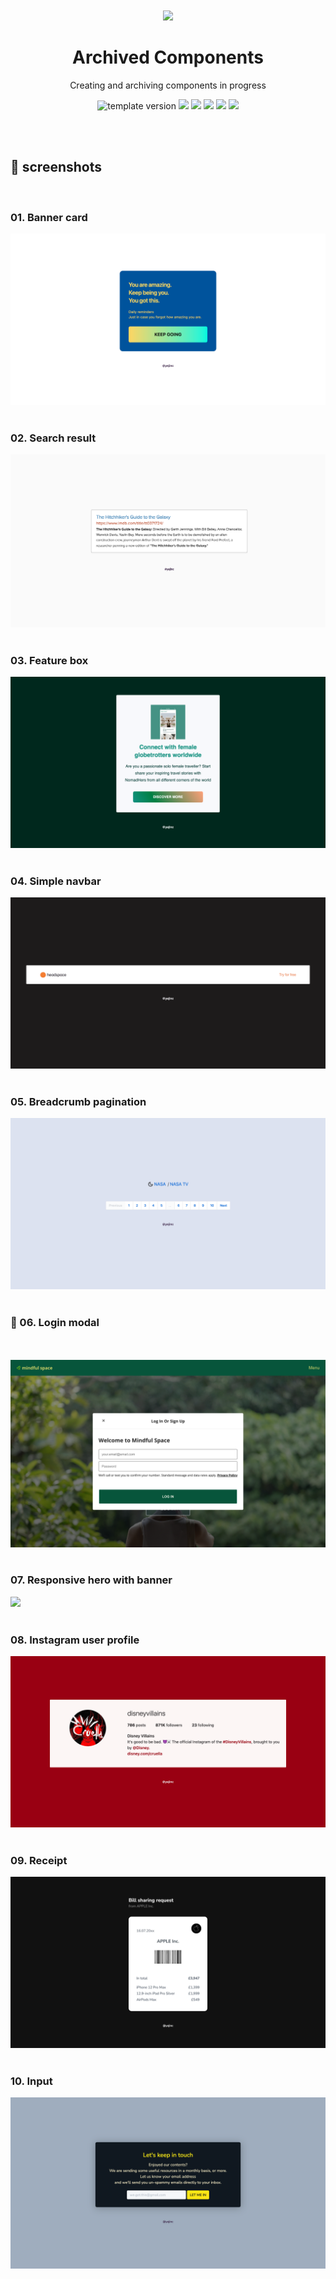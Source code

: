 <br />
<br />

<!-- Header -->

<div align="middle" >
  <img width="120px;" src="https://emojipedia-us.s3.dualstack.us-west-1.amazonaws.com/thumbs/320/apple/271/card-file-box_1f5c3-fe0f.png"/>
</div>

<h1 align="middle">Archived Components</h2>
<p align="middle">Creating and archiving components in progress</p>

<p align="middle">
    <img src="https://img.shields.io/badge/version-1.0.0-F1F0E7?style=flat-square" alt="template version"/>
  <img src="https://img.shields.io/badge/language-HTML-F1652A.svg?style=flat-square"/>
  <img src="https://img.shields.io/badge/language-CSS-2965F1.svg?style=flat-square"/>
  <img src="https://img.shields.io/badge/language-SASS-BF4080"/>
    <img src="https://img.shields.io/badge/language-Javascript-F8E017"/>
  <img src="https://img.shields.io/badge/license-MIT-8B8C8D.svg?style=flat-square"/>

</p>

<!-- <p align="middle"><a href="#">👉 Project link</a></p> -->

<br />
<br />

<!-- Content -->

## 📸 screenshots

<br />

### 01. Banner card

<img src="./01-banner-card/01-banner-card.png"/>

<br />
<br />

### 02. Search result

<img src="./02-search-result/02-search-result.png"/>

<br />
<br />

### 03. Feature box

<img src="./03-feature-box/03-feature-box.png"/>

<br />
<br />

### 04. Simple navbar

<img src="./04-simple-navbar/04-simple-navbar.png"/>

<br />
<br />

### 05. Breadcrumb pagination

<img src="./05-breadcrumb-pagination/05-breadcrumb-pagination.png"/>
<br />
<br />

### 🚧 06. Login modal

<br />
<br />

<img src="./06-login-modal/06-login-modal.png"/>

<br />
<br />

### 07. Responsive hero with banner

<img src="./07-responsive-hero-with-banner/07-responsive-hero-with-banner.png"/>

<br />
<br />

### 08. Instagram user profile

<img src="./08-instagram-user-profile/08-instagram-user-profile.png"/>

<br />
<br />

### 09. Receipt

<img src="./09-receipt/09-receipt.png"/>

<br />
<br />

### 10. Input

<img src="./10-input/10-input.png"/>

<br />
<br />
